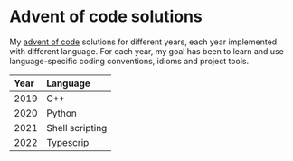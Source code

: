 # Advent of code solutions

My [advent of code](https://adventofcode.com/) solutions for different years, each
year implemented with different language. For each year, my goal has been to learn and
use language-specific coding conventions, idioms and project tools.

| Year | Language         |
| :--- | :------          |
| 2019 | C++              |
| 2020 | Python           |
| 2021 | Shell scripting  |
| 2022 | Typescrip        |
